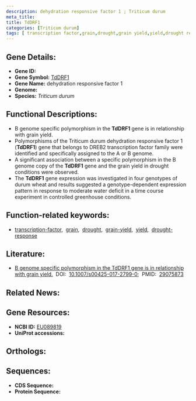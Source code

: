 ```yaml
---
description: dehydration responsive factor 1 ; Triticum durum
meta_title:
title: TdDRF1
categories: [Triticum durum]
tags: [ transcription factor,grain,drought,grain yield,yield,drought response ]
---
```


## Gene Details:
- **Gene ID:** []()
- **Gene Symbol:** <u>TdDRF1</u>
- **Gene Name:** dehydration responsive factor 1
- **Genome:** []()
- **Species:** *Triticum durum*

## Functional Descriptions:
   - B genome specific polymorphism in the **TdDRF1** gene is in relationship with grain yield.
   - Polymorphisms of the Triticum durum dehydration responsive factor 1 (**TdDRF1**) gene that belongs to DREB2 transcription factor family were identified and specifically assigned to the A or B genome.
   - A significant association between a specific polymorphism in the B genome copy of the **TdDRF1** gene and the grain yield in drought conditions were observed.
   - The **TdDRF1** gene expression was investigated in four genotypes of durum wheat and results suggested a genotype-dependent expression pattern in response to moderate water deficit in a time course experiment in controlled greenhouse conditions.

## Function-related keywords:
   - [transcription-factor](/tags/transcription-factor/),&nbsp;&nbsp;[grain](/tags/grain/),&nbsp;&nbsp;[drought](/tags/drought/),&nbsp;&nbsp;[grain-yield](/tags/grain-yield/),&nbsp;&nbsp;[yield](/tags/yield/),&nbsp;&nbsp;[drought-response](/tags/drought-response/)

## Literature:
   - [B genome specific polymorphism in the TdDRF1 gene is in relationship with grain yield.](https://doi.org/10.1007/s00425-017-2799-0)&nbsp;&nbsp;DOI:&nbsp;&nbsp;[10.1007/s00425-017-2799-0](https://doi.org/10.1007/s00425-017-2799-0);&nbsp;&nbsp;PMID:&nbsp;&nbsp;[29075873](https://pubmed.ncbi.nlm.nih.gov/29075873/)

## Related News:

## Gene Resources:
- **NCBI ID:**  [EU089819](https://www.ncbi.nlm.nih.gov/gene/?term=EU089819)
- **UniProt accessions:**  [](https://www.uniprot.org/uniprotkb//entry)

## Orthologs:

## Sequences:
- **CDS Sequence:**
- **Protein Sequence:**
